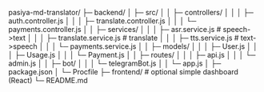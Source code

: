 pasiya-md-translator/
├─ backend/
│  ├─ src/
│  │  ├─ controllers/
│  │  │  ├─ auth.controller.js
│  │  │  ├─ translate.controller.js
│  │  │  └─ payments.controller.js
│  │  ├─ services/
│  │  │  ├─ asr.service.js        # speech->text
│  │  │  ├─ translate.service.js  # translate
│  │  │  ├─ tts.service.js        # text->speech
│  │  │  └─ payments.service.js
│  │  ├─ models/
│  │  │  ├─ User.js
│  │  │  ├─ Usage.js
│  │  │  └─ Payment.js
│  │  ├─ routes/
│  │  │  ├─ api.js
│  │  │  └─ admin.js
│  │  ├─ bot/
│  │  │  └─ telegramBot.js
│  │  └─ app.js
│  ├─ package.json
│  └─ Procfile
├─ frontend/   # optional simple dashboard (React)
└─ README.md
